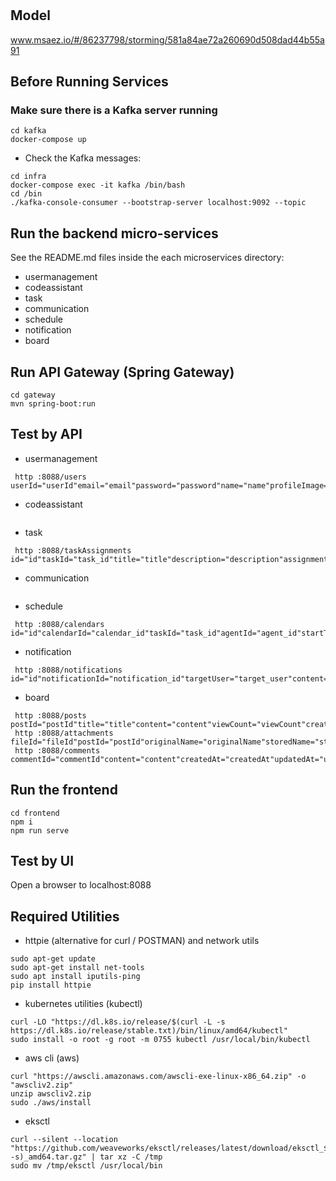 # 

## Model
www.msaez.io/#/86237798/storming/581a84ae72a260690d508dad44b55a91

## Before Running Services
### Make sure there is a Kafka server running
```
cd kafka
docker-compose up
```
- Check the Kafka messages:
```
cd infra
docker-compose exec -it kafka /bin/bash
cd /bin
./kafka-console-consumer --bootstrap-server localhost:9092 --topic
```

## Run the backend micro-services
See the README.md files inside the each microservices directory:

- usermanagement
- codeassistant
- task
- communication
- schedule
- notification
- board


## Run API Gateway (Spring Gateway)
```
cd gateway
mvn spring-boot:run
```

## Test by API
- usermanagement
```
 http :8088/users userId="userId"email="email"password="password"name="name"profileImage="profileImage"position="position"role="role"projectId="projectId"
```
- codeassistant
```
```
- task
```
 http :8088/taskAssignments id="id"taskId="task_id"title="title"description="description"assignmentAgentId="assignment_agent_id"status="status"
```
- communication
```
```
- schedule
```
 http :8088/calendars id="id"calendarId="calendar_id"taskId="task_id"agentId="agent_id"startTime="start_time"endTime="end_time"status="status"
```
- notification
```
 http :8088/notifications id="id"notificationId="notification_id"targetUser="target_user"content="content"deliveryTime="delivery_time"
```
- board
```
 http :8088/posts postId="postId"title="title"content="content"viewCount="viewCount"createdAt="createdAt"updatedAt="updatedAt"userId="userId"
 http :8088/attachments fileId="fileId"postId="postId"originalName="originalName"storedName="storedName"fileUrl="fileUrl"fileSize="fileSize"fileType="fileType"createdAt="createdAt"
 http :8088/comments commentId="commentId"content="content"createdAt="createdAt"updatedAt="updatedAt"postId="postId"userId="userId"
```


## Run the frontend
```
cd frontend
npm i
npm run serve
```

## Test by UI
Open a browser to localhost:8088

## Required Utilities

- httpie (alternative for curl / POSTMAN) and network utils
```
sudo apt-get update
sudo apt-get install net-tools
sudo apt install iputils-ping
pip install httpie
```

- kubernetes utilities (kubectl)
```
curl -LO "https://dl.k8s.io/release/$(curl -L -s https://dl.k8s.io/release/stable.txt)/bin/linux/amd64/kubectl"
sudo install -o root -g root -m 0755 kubectl /usr/local/bin/kubectl
```

- aws cli (aws)
```
curl "https://awscli.amazonaws.com/awscli-exe-linux-x86_64.zip" -o "awscliv2.zip"
unzip awscliv2.zip
sudo ./aws/install
```

- eksctl 
```
curl --silent --location "https://github.com/weaveworks/eksctl/releases/latest/download/eksctl_$(uname -s)_amd64.tar.gz" | tar xz -C /tmp
sudo mv /tmp/eksctl /usr/local/bin
```

